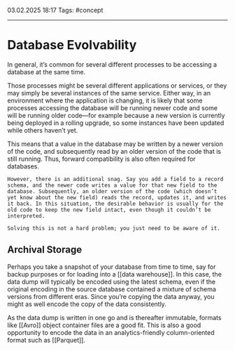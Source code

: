 03.02.2025 18:17
Tags: #concept

---
# Database Evolvability

In general, it’s common for several different processes to be accessing a database at the same time. 

Those processes might be several different applications or services, or they may simply be several
instances of the same service. Either way, in an environment where the application is changing, it is likely that some processes accessing the database will be running newer code and some will be running older code—for example because a new version is currently being deployed in a rolling upgrade, so some instances have been updated while others haven’t yet.

This means that a value in the database may be written by a newer version of the code, and
subsequently read by an older version of the code that is still running. Thus, forward
compatibility is also often required for databases.

```ad-danger
However, there is an additional snag. Say you add a field to a record schema, and the newer code writes a value for that new field to the database. Subsequently, an older version of the code (which doesn’t yet know about the new field) reads the record, updates it, and writes it back. In this situation, the desirable behavior is usually for the old code to keep the new field intact, even though it couldn’t be interpreted.

Solving this is not a hard problem; you just need to be aware of it.
```
## Archival Storage

Perhaps you take a snapshot of your database from time to time, say for backup purposes or for
loading into a [[data warehouse]]. In this case, the data dump will typically be encoded using the latest schema, even if the original encoding in the source database contained a mixture of schema versions from different eras. Since you’re copying the data anyway, you might as well encode the copy of the data consistently.

As the data dump is written in one go and is thereafter immutable, formats like [[Avro]] object
container files are a good fit. This is also a good opportunity to encode the data in an analytics-friendly column-oriented format such as [[Parquet]].
